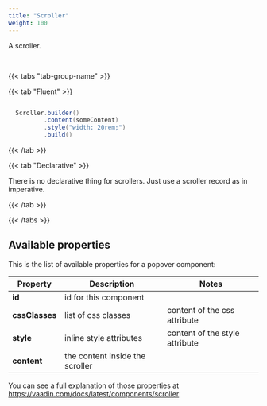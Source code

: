 ```yaml
---
title: "Scroller"
weight: 100
---
```



A scroller.

<div style="display: flex; align-items: center; justify-content: center; width: 100%; margin-bottom: 30px;">
  <mateu-component id="componente" style="width: 10rem;"></mateu-component>
</div>

<script>

  const component = {
  "type": "ClientSide",
  "children": [
    {
      "type": "ClientSide",
      "children": [
        {
          "type": "ClientSide",
          "metadata": {
            "type": "Text",
            "container": "div",
            "text": "Hola 0"
          },
          "id": "fieldId"
        },
        {
          "type": "ClientSide",
          "metadata": {
            "type": "Text",
            "container": "div",
            "text": "Hola 1"
          },
          "id": "fieldId"
        },
        {
          "type": "ClientSide",
          "metadata": {
            "type": "Text",
            "container": "div",
            "text": "Hola 2"
          },
          "id": "fieldId"
        },
        {
          "type": "ClientSide",
          "metadata": {
            "type": "Text",
            "container": "div",
            "text": "Hola 3"
          },
          "id": "fieldId"
        },
        {
          "type": "ClientSide",
          "metadata": {
            "type": "Text",
            "container": "div",
            "text": "Hola 4"
          },
          "id": "fieldId"
        },
        {
          "type": "ClientSide",
          "metadata": {
            "type": "Text",
            "container": "div",
            "text": "Hola 5"
          },
          "id": "fieldId"
        },
        {
          "type": "ClientSide",
          "metadata": {
            "type": "Text",
            "container": "div",
            "text": "Hola 6"
          },
          "id": "fieldId"
        },
        {
          "type": "ClientSide",
          "metadata": {
            "type": "Text",
            "container": "div",
            "text": "Hola 7"
          },
          "id": "fieldId"
        },
        {
          "type": "ClientSide",
          "metadata": {
            "type": "Text",
            "container": "div",
            "text": "Hola 8"
          },
          "id": "fieldId"
        },
        {
          "type": "ClientSide",
          "metadata": {
            "type": "Text",
            "container": "div",
            "text": "Hola 9"
          },
          "id": "fieldId"
        },
        {
          "type": "ClientSide",
          "metadata": {
            "type": "Text",
            "container": "div",
            "text": "Hola 10"
          },
          "id": "fieldId"
        },
        {
          "type": "ClientSide",
          "metadata": {
            "type": "Text",
            "container": "div",
            "text": "Hola 11"
          },
          "id": "fieldId"
        },
        {
          "type": "ClientSide",
          "metadata": {
            "type": "Text",
            "container": "div",
            "text": "Hola 12"
          },
          "id": "fieldId"
        },
        {
          "type": "ClientSide",
          "metadata": {
            "type": "Text",
            "container": "div",
            "text": "Hola 13"
          },
          "id": "fieldId"
        },
        {
          "type": "ClientSide",
          "metadata": {
            "type": "Text",
            "container": "div",
            "text": "Hola 14"
          },
          "id": "fieldId"
        },
        {
          "type": "ClientSide",
          "metadata": {
            "type": "Text",
            "container": "div",
            "text": "Hola 15"
          },
          "id": "fieldId"
        },
        {
          "type": "ClientSide",
          "metadata": {
            "type": "Text",
            "container": "div",
            "text": "Hola 16"
          },
          "id": "fieldId"
        },
        {
          "type": "ClientSide",
          "metadata": {
            "type": "Text",
            "container": "div",
            "text": "Hola 17"
          },
          "id": "fieldId"
        },
        {
          "type": "ClientSide",
          "metadata": {
            "type": "Text",
            "container": "div",
            "text": "Hola 18"
          },
          "id": "fieldId"
        },
        {
          "type": "ClientSide",
          "metadata": {
            "type": "Text",
            "container": "div",
            "text": "Hola 19"
          },
          "id": "fieldId"
        },
        {
          "type": "ClientSide",
          "metadata": {
            "type": "Text",
            "container": "div",
            "text": "Hola 20"
          },
          "id": "fieldId"
        },
        {
          "type": "ClientSide",
          "metadata": {
            "type": "Text",
            "container": "div",
            "text": "Hola 21"
          },
          "id": "fieldId"
        },
        {
          "type": "ClientSide",
          "metadata": {
            "type": "Text",
            "container": "div",
            "text": "Hola 22"
          },
          "id": "fieldId"
        },
        {
          "type": "ClientSide",
          "metadata": {
            "type": "Text",
            "container": "div",
            "text": "Hola 23"
          },
          "id": "fieldId"
        },
        {
          "type": "ClientSide",
          "metadata": {
            "type": "Text",
            "container": "div",
            "text": "Hola 24"
          },
          "id": "fieldId"
        },
        {
          "type": "ClientSide",
          "metadata": {
            "type": "Text",
            "container": "div",
            "text": "Hola 25"
          },
          "id": "fieldId"
        },
        {
          "type": "ClientSide",
          "metadata": {
            "type": "Text",
            "container": "div",
            "text": "Hola 26"
          },
          "id": "fieldId"
        },
        {
          "type": "ClientSide",
          "metadata": {
            "type": "Text",
            "container": "div",
            "text": "Hola 27"
          },
          "id": "fieldId"
        },
        {
          "type": "ClientSide",
          "metadata": {
            "type": "Text",
            "container": "div",
            "text": "Hola 28"
          },
          "id": "fieldId"
        },
        {
          "type": "ClientSide",
          "metadata": {
            "type": "Text",
            "container": "div",
            "text": "Hola 29"
          },
          "id": "fieldId"
        },
        {
          "type": "ClientSide",
          "metadata": {
            "type": "Text",
            "container": "div",
            "text": "Hola 30"
          },
          "id": "fieldId"
        },
        {
          "type": "ClientSide",
          "metadata": {
            "type": "Text",
            "container": "div",
            "text": "Hola 31"
          },
          "id": "fieldId"
        },
        {
          "type": "ClientSide",
          "metadata": {
            "type": "Text",
            "container": "div",
            "text": "Hola 32"
          },
          "id": "fieldId"
        },
        {
          "type": "ClientSide",
          "metadata": {
            "type": "Text",
            "container": "div",
            "text": "Hola 33"
          },
          "id": "fieldId"
        },
        {
          "type": "ClientSide",
          "metadata": {
            "type": "Text",
            "container": "div",
            "text": "Hola 34"
          },
          "id": "fieldId"
        },
        {
          "type": "ClientSide",
          "metadata": {
            "type": "Text",
            "container": "div",
            "text": "Hola 35"
          },
          "id": "fieldId"
        },
        {
          "type": "ClientSide",
          "metadata": {
            "type": "Text",
            "container": "div",
            "text": "Hola 36"
          },
          "id": "fieldId"
        },
        {
          "type": "ClientSide",
          "metadata": {
            "type": "Text",
            "container": "div",
            "text": "Hola 37"
          },
          "id": "fieldId"
        },
        {
          "type": "ClientSide",
          "metadata": {
            "type": "Text",
            "container": "div",
            "text": "Hola 38"
          },
          "id": "fieldId"
        },
        {
          "type": "ClientSide",
          "metadata": {
            "type": "Text",
            "container": "div",
            "text": "Hola 39"
          },
          "id": "fieldId"
        },
        {
          "type": "ClientSide",
          "metadata": {
            "type": "Text",
            "container": "div",
            "text": "Hola 40"
          },
          "id": "fieldId"
        },
        {
          "type": "ClientSide",
          "metadata": {
            "type": "Text",
            "container": "div",
            "text": "Hola 41"
          },
          "id": "fieldId"
        },
        {
          "type": "ClientSide",
          "metadata": {
            "type": "Text",
            "container": "div",
            "text": "Hola 42"
          },
          "id": "fieldId"
        },
        {
          "type": "ClientSide",
          "metadata": {
            "type": "Text",
            "container": "div",
            "text": "Hola 43"
          },
          "id": "fieldId"
        },
        {
          "type": "ClientSide",
          "metadata": {
            "type": "Text",
            "container": "div",
            "text": "Hola 44"
          },
          "id": "fieldId"
        },
        {
          "type": "ClientSide",
          "metadata": {
            "type": "Text",
            "container": "div",
            "text": "Hola 45"
          },
          "id": "fieldId"
        },
        {
          "type": "ClientSide",
          "metadata": {
            "type": "Text",
            "container": "div",
            "text": "Hola 46"
          },
          "id": "fieldId"
        },
        {
          "type": "ClientSide",
          "metadata": {
            "type": "Text",
            "container": "div",
            "text": "Hola 47"
          },
          "id": "fieldId"
        },
        {
          "type": "ClientSide",
          "metadata": {
            "type": "Text",
            "container": "div",
            "text": "Hola 48"
          },
          "id": "fieldId"
        },
        {
          "type": "ClientSide",
          "metadata": {
            "type": "Text",
            "container": "div",
            "text": "Hola 49"
          },
          "id": "fieldId"
        },
        {
          "type": "ClientSide",
          "metadata": {
            "type": "Text",
            "container": "div",
            "text": "Hola 50"
          },
          "id": "fieldId"
        },
        {
          "type": "ClientSide",
          "metadata": {
            "type": "Text",
            "container": "div",
            "text": "Hola 51"
          },
          "id": "fieldId"
        },
        {
          "type": "ClientSide",
          "metadata": {
            "type": "Text",
            "container": "div",
            "text": "Hola 52"
          },
          "id": "fieldId"
        },
        {
          "type": "ClientSide",
          "metadata": {
            "type": "Text",
            "container": "div",
            "text": "Hola 53"
          },
          "id": "fieldId"
        },
        {
          "type": "ClientSide",
          "metadata": {
            "type": "Text",
            "container": "div",
            "text": "Hola 54"
          },
          "id": "fieldId"
        },
        {
          "type": "ClientSide",
          "metadata": {
            "type": "Text",
            "container": "div",
            "text": "Hola 55"
          },
          "id": "fieldId"
        },
        {
          "type": "ClientSide",
          "metadata": {
            "type": "Text",
            "container": "div",
            "text": "Hola 56"
          },
          "id": "fieldId"
        },
        {
          "type": "ClientSide",
          "metadata": {
            "type": "Text",
            "container": "div",
            "text": "Hola 57"
          },
          "id": "fieldId"
        },
        {
          "type": "ClientSide",
          "metadata": {
            "type": "Text",
            "container": "div",
            "text": "Hola 58"
          },
          "id": "fieldId"
        },
        {
          "type": "ClientSide",
          "metadata": {
            "type": "Text",
            "container": "div",
            "text": "Hola 59"
          },
          "id": "fieldId"
        },
        {
          "type": "ClientSide",
          "metadata": {
            "type": "Text",
            "container": "div",
            "text": "Hola 60"
          },
          "id": "fieldId"
        },
        {
          "type": "ClientSide",
          "metadata": {
            "type": "Text",
            "container": "div",
            "text": "Hola 61"
          },
          "id": "fieldId"
        },
        {
          "type": "ClientSide",
          "metadata": {
            "type": "Text",
            "container": "div",
            "text": "Hola 62"
          },
          "id": "fieldId"
        },
        {
          "type": "ClientSide",
          "metadata": {
            "type": "Text",
            "container": "div",
            "text": "Hola 63"
          },
          "id": "fieldId"
        },
        {
          "type": "ClientSide",
          "metadata": {
            "type": "Text",
            "container": "div",
            "text": "Hola 64"
          },
          "id": "fieldId"
        },
        {
          "type": "ClientSide",
          "metadata": {
            "type": "Text",
            "container": "div",
            "text": "Hola 65"
          },
          "id": "fieldId"
        },
        {
          "type": "ClientSide",
          "metadata": {
            "type": "Text",
            "container": "div",
            "text": "Hola 66"
          },
          "id": "fieldId"
        },
        {
          "type": "ClientSide",
          "metadata": {
            "type": "Text",
            "container": "div",
            "text": "Hola 67"
          },
          "id": "fieldId"
        },
        {
          "type": "ClientSide",
          "metadata": {
            "type": "Text",
            "container": "div",
            "text": "Hola 68"
          },
          "id": "fieldId"
        },
        {
          "type": "ClientSide",
          "metadata": {
            "type": "Text",
            "container": "div",
            "text": "Hola 69"
          },
          "id": "fieldId"
        },
        {
          "type": "ClientSide",
          "metadata": {
            "type": "Text",
            "container": "div",
            "text": "Hola 70"
          },
          "id": "fieldId"
        },
        {
          "type": "ClientSide",
          "metadata": {
            "type": "Text",
            "container": "div",
            "text": "Hola 71"
          },
          "id": "fieldId"
        },
        {
          "type": "ClientSide",
          "metadata": {
            "type": "Text",
            "container": "div",
            "text": "Hola 72"
          },
          "id": "fieldId"
        },
        {
          "type": "ClientSide",
          "metadata": {
            "type": "Text",
            "container": "div",
            "text": "Hola 73"
          },
          "id": "fieldId"
        },
        {
          "type": "ClientSide",
          "metadata": {
            "type": "Text",
            "container": "div",
            "text": "Hola 74"
          },
          "id": "fieldId"
        },
        {
          "type": "ClientSide",
          "metadata": {
            "type": "Text",
            "container": "div",
            "text": "Hola 75"
          },
          "id": "fieldId"
        },
        {
          "type": "ClientSide",
          "metadata": {
            "type": "Text",
            "container": "div",
            "text": "Hola 76"
          },
          "id": "fieldId"
        },
        {
          "type": "ClientSide",
          "metadata": {
            "type": "Text",
            "container": "div",
            "text": "Hola 77"
          },
          "id": "fieldId"
        },
        {
          "type": "ClientSide",
          "metadata": {
            "type": "Text",
            "container": "div",
            "text": "Hola 78"
          },
          "id": "fieldId"
        },
        {
          "type": "ClientSide",
          "metadata": {
            "type": "Text",
            "container": "div",
            "text": "Hola 79"
          },
          "id": "fieldId"
        },
        {
          "type": "ClientSide",
          "metadata": {
            "type": "Text",
            "container": "div",
            "text": "Hola 80"
          },
          "id": "fieldId"
        },
        {
          "type": "ClientSide",
          "metadata": {
            "type": "Text",
            "container": "div",
            "text": "Hola 81"
          },
          "id": "fieldId"
        },
        {
          "type": "ClientSide",
          "metadata": {
            "type": "Text",
            "container": "div",
            "text": "Hola 82"
          },
          "id": "fieldId"
        },
        {
          "type": "ClientSide",
          "metadata": {
            "type": "Text",
            "container": "div",
            "text": "Hola 83"
          },
          "id": "fieldId"
        },
        {
          "type": "ClientSide",
          "metadata": {
            "type": "Text",
            "container": "div",
            "text": "Hola 84"
          },
          "id": "fieldId"
        },
        {
          "type": "ClientSide",
          "metadata": {
            "type": "Text",
            "container": "div",
            "text": "Hola 85"
          },
          "id": "fieldId"
        },
        {
          "type": "ClientSide",
          "metadata": {
            "type": "Text",
            "container": "div",
            "text": "Hola 86"
          },
          "id": "fieldId"
        },
        {
          "type": "ClientSide",
          "metadata": {
            "type": "Text",
            "container": "div",
            "text": "Hola 87"
          },
          "id": "fieldId"
        },
        {
          "type": "ClientSide",
          "metadata": {
            "type": "Text",
            "container": "div",
            "text": "Hola 88"
          },
          "id": "fieldId"
        },
        {
          "type": "ClientSide",
          "metadata": {
            "type": "Text",
            "container": "div",
            "text": "Hola 89"
          },
          "id": "fieldId"
        },
        {
          "type": "ClientSide",
          "metadata": {
            "type": "Text",
            "container": "div",
            "text": "Hola 90"
          },
          "id": "fieldId"
        },
        {
          "type": "ClientSide",
          "metadata": {
            "type": "Text",
            "container": "div",
            "text": "Hola 91"
          },
          "id": "fieldId"
        },
        {
          "type": "ClientSide",
          "metadata": {
            "type": "Text",
            "container": "div",
            "text": "Hola 92"
          },
          "id": "fieldId"
        },
        {
          "type": "ClientSide",
          "metadata": {
            "type": "Text",
            "container": "div",
            "text": "Hola 93"
          },
          "id": "fieldId"
        },
        {
          "type": "ClientSide",
          "metadata": {
            "type": "Text",
            "container": "div",
            "text": "Hola 94"
          },
          "id": "fieldId"
        },
        {
          "type": "ClientSide",
          "metadata": {
            "type": "Text",
            "container": "div",
            "text": "Hola 95"
          },
          "id": "fieldId"
        },
        {
          "type": "ClientSide",
          "metadata": {
            "type": "Text",
            "container": "div",
            "text": "Hola 96"
          },
          "id": "fieldId"
        },
        {
          "type": "ClientSide",
          "metadata": {
            "type": "Text",
            "container": "div",
            "text": "Hola 97"
          },
          "id": "fieldId"
        },
        {
          "type": "ClientSide",
          "metadata": {
            "type": "Text",
            "container": "div",
            "text": "Hola 98"
          },
          "id": "fieldId"
        },
        {
          "type": "ClientSide",
          "metadata": {
            "type": "Text",
            "container": "div",
            "text": "Hola 99"
          },
          "id": "fieldId"
        }
      ],
      "metadata": {
        "type": "HorizontalLayout",
        "spacing": false,
        "padding": false,
        "margin": false,
        "wrap": false,
        "fullWidth": false
      }
    }
  ],
  "metadata": {
    "type": "Scroller"
  },
  "style": "width: 20rem;"
};

    document.getElementById('componente').component = component;

</script>

{{< tabs "tab-group-name" >}}

{{< tab "Fluent" >}}

```java

  Scroller.builder()
          .content(someContent)
          .style("width: 20rem;")
          .build() 

```

{{< /tab >}}

{{< tab "Declarative" >}}

There is no declarative thing for scrollers. Just use a scroller record as in imperative.

{{< /tab >}}

{{< /tabs >}}


## Available properties

This is the list of available properties for a popover component:

| Property       | Description                     | Notes                          |
|----------------|---------------------------------|--------------------------------|
| **id**         | id for this component           |                                |
| **cssClasses** | list of css classes             | content of the css attribute   |
| **style**      | inline style attributes         | content of the style attribute |
| **content**    | the content inside the scroller |                                |

You can see a full explanation of those properties at https://vaadin.com/docs/latest/components/scroller


